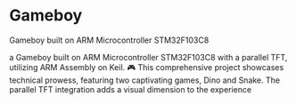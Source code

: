 # Gameboy
Gameboy built on ARM Microcontroller STM32F103C8

a Gameboy built on ARM Microcontroller STM32F103C8 with a parallel TFT, utilizing ARM Assembly on Keil. 
🎮 This comprehensive project showcases technical prowess, featuring two captivating games, Dino and Snake. 
The parallel TFT integration adds a visual dimension to the experience
